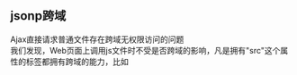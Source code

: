 ## jsonp跨域
Ajax直接请求普通文件存在跨域无权限访问的问题  
我们发现，Web页面上调用js文件时不受是否跨域的影响，凡是拥有"src"这个属性的标签都拥有跨域的能力，比如<script>、<img>、<iframe>。  
jsonp允许用户传递一个callback参数给服务器，然后服务端返回数据时会将这个callback参数作为函数名来包裹住JSON数据，这样客户端就可以随意定制自己的函数来自动处理返回数据了。

### src标签
原理：所有具有src属性的HTML标签都是可以跨域的，包括<img>, <script>  
限制：需要创建一个DOM对象，只能用于GET方法  
其实样式表的<link>标签也是可以跨域的，只要是有src或href的HTML标签都有跨域的能力。  

原理：<script>是可以跨域的，而且在跨域脚本中可以直接回调当前脚本的函数。
限制：需要创建一个DOM对象并且添加到DOM树，只能用于GET方法

```
   $.ajax({
 9             type : "get",
10             async:false,
11             url : "ajax.ashx",
12             dataType : "jsonp",
13             jsonp: "callbackparam",//传递给请求处理程序或页面的，用以获得jsonp回调函数名的参数名(默认为:callback)
14             jsonpCallback:"success_jsonpCallback",//自定义的jsonp回调函数名称，默认为jQuery自动生成的随机函数名
15             success : function(json){
16                 alert(json);
17                 alert(json[0].name);
18             },
19             error:function(){
20                 alert('fail');
21             }
22         });
23         var a="firstName Brett";
24         alert(a);
```
将自动调用回调函数。
### jsonp jquery ajax
jQuery 1.2 中，您可以跨域加载 JSON 数据，使用时需将数据类型设置为 JSONP。使用 JSONP 形式调用函数时，如 "myurl?callback=?" jQuery 将自动替换 ? 为正确的函数名，以执行回调函数。数据类型设置为 "jsonp" 时，jQuery (这个我不是很懂)



